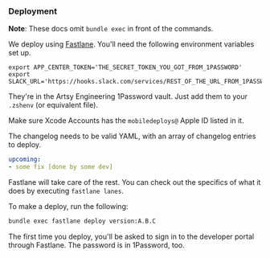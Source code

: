 ### Deployment

**Note**: These docs omit `bundle exec` in front of the commands.

We deploy using [Fastlane](https://github.com/KrauseFx/fastlane). You'll need the following environment variables set up.

```
export APP_CENTER_TOKEN='THE_SECRET_TOKEN_YOU_GOT_FROM_1PASSWORD'
export SLACK_URL='https://hooks.slack.com/services/REST_OF_THE_URL_FROM_1PASSWORD'
```

They're in the Artsy Engineering 1Password vault. Just add them to your `.zshenv` (or equivalent file).

Make sure Xcode Accounts has the `mobiledeploys@` Apple ID listed in it.

The changelog needs to be valid YAML, with an array of changelog entries to deploy.

```yaml
upcoming:
- some fix [done by some dev]
```

Fastlane will take care of the rest. You can check out the specifics of what it does by executing `fastlane lanes`.

To make a deploy, run the following:

```sh
bundle exec fastlane deploy version:A.B.C
```

The first time you deploy, you'll be asked to sign in to the developer portal through Fastlane. The password is in 1Password, too.
